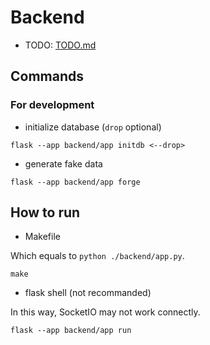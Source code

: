 # Backend

- TODO: [TODO.md](./TODO.md)

## Commands

### For development

- initialize database (`drop` optional)

```shell
flask --app backend/app initdb <--drop>
```

- generate fake data

```shell
flask --app backend/app forge
```

## How to run

- Makefile

Which equals to `python ./backend/app.py`.

```shell
make
```

- flask shell (not recommanded)

In this way, SocketIO may not work connectly.

```shell
flask --app backend/app run
```
